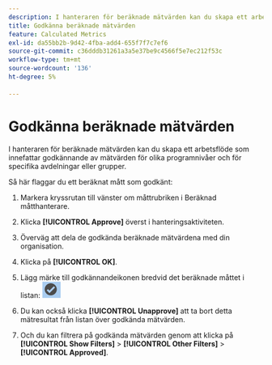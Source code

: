 ```yaml
---
description: I hanteraren för beräknade mätvärden kan du skapa ett arbetsflöde som innefattar godkännande av mätvärden för olika programnivåer och för specifika avdelningar eller grupper.
title: Godkänna beräknade mätvärden
feature: Calculated Metrics
exl-id: da55bb2b-9d42-4fba-add4-655f7f7c7ef6
source-git-commit: c36dddb31261a3a5e37be9c4566f5e7ec212f53c
workflow-type: tm+mt
source-wordcount: '136'
ht-degree: 5%

---
```


# Godkänna beräknade mätvärden

I hanteraren för beräknade mätvärden kan du skapa ett arbetsflöde som innefattar godkännande av mätvärden för olika programnivåer och för specifika avdelningar eller grupper.

Så här flaggar du ett beräknat mått som godkänt:

1. Markera kryssrutan till vänster om måttrubriken i Beräknad måtthanterare.
1. Klicka **[!UICONTROL Approve]** överst i hanteringsaktiviteten.
1. Överväg att dela de godkända beräknade mätvärdena med din organisation.
1. Klicka på **[!UICONTROL OK]**.
1. Lägg märke till godkännandeikonen bredvid det beräknade måttet i listan:  ![](assets/cm_approve_icon.png)

1. Du kan också klicka **[!UICONTROL Unapprove]** att ta bort detta mätresultat från listan över godkända mätvärden.
1. Och du kan filtrera på godkända mätvärden genom att klicka på **[!UICONTROL Show Filters]** > **[!UICONTROL Other Filters]** > **[!UICONTROL Approved]**.
